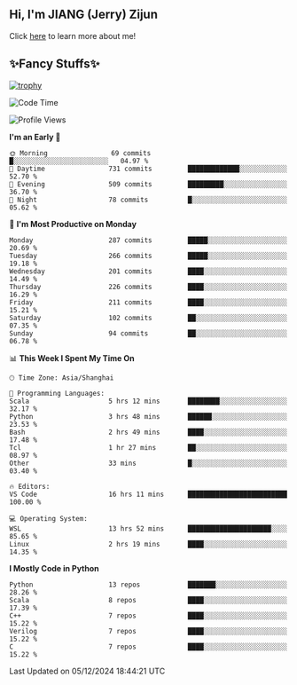 ## Hi, I'm JIANG (Jerry) Zijun

Click [here](https://jzjerry.github.io/about/) to learn more about me!

## ✨Fancy Stuffs✨
[![trophy](https://github-profile-trophy.vercel.app/?username=jzjerry&theme=onedark)](https://github.com/ryo-ma/github-profile-trophy)
<!--START_SECTION:waka-->
![Code Time](http://img.shields.io/badge/Code%20Time-877%20hrs%2047%20mins-blue)

![Profile Views](http://img.shields.io/badge/Profile%20Views-0-blue)

**I'm an Early 🐤** 

```text
🌞 Morning                69 commits          █░░░░░░░░░░░░░░░░░░░░░░░░   04.97 % 
🌆 Daytime                731 commits         █████████████░░░░░░░░░░░░   52.70 % 
🌃 Evening                509 commits         █████████░░░░░░░░░░░░░░░░   36.70 % 
🌙 Night                  78 commits          █░░░░░░░░░░░░░░░░░░░░░░░░   05.62 % 
```
📅 **I'm Most Productive on Monday** 

```text
Monday                   287 commits         █████░░░░░░░░░░░░░░░░░░░░   20.69 % 
Tuesday                  266 commits         █████░░░░░░░░░░░░░░░░░░░░   19.18 % 
Wednesday                201 commits         ████░░░░░░░░░░░░░░░░░░░░░   14.49 % 
Thursday                 226 commits         ████░░░░░░░░░░░░░░░░░░░░░   16.29 % 
Friday                   211 commits         ████░░░░░░░░░░░░░░░░░░░░░   15.21 % 
Saturday                 102 commits         ██░░░░░░░░░░░░░░░░░░░░░░░   07.35 % 
Sunday                   94 commits          ██░░░░░░░░░░░░░░░░░░░░░░░   06.78 % 
```


📊 **This Week I Spent My Time On** 

```text
🕑︎ Time Zone: Asia/Shanghai

💬 Programming Languages: 
Scala                    5 hrs 12 mins       ████████░░░░░░░░░░░░░░░░░   32.17 % 
Python                   3 hrs 48 mins       ██████░░░░░░░░░░░░░░░░░░░   23.53 % 
Bash                     2 hrs 49 mins       ████░░░░░░░░░░░░░░░░░░░░░   17.48 % 
Tcl                      1 hr 27 mins        ██░░░░░░░░░░░░░░░░░░░░░░░   08.97 % 
Other                    33 mins             █░░░░░░░░░░░░░░░░░░░░░░░░   03.40 % 

🔥 Editors: 
VS Code                  16 hrs 11 mins      █████████████████████████   100.00 % 

💻 Operating System: 
WSL                      13 hrs 52 mins      █████████████████████░░░░   85.65 % 
Linux                    2 hrs 19 mins       ████░░░░░░░░░░░░░░░░░░░░░   14.35 % 
```

**I Mostly Code in Python** 

```text
Python                   13 repos            ███████░░░░░░░░░░░░░░░░░░   28.26 % 
Scala                    8 repos             ████░░░░░░░░░░░░░░░░░░░░░   17.39 % 
C++                      7 repos             ████░░░░░░░░░░░░░░░░░░░░░   15.22 % 
Verilog                  7 repos             ████░░░░░░░░░░░░░░░░░░░░░   15.22 % 
C                        7 repos             ████░░░░░░░░░░░░░░░░░░░░░   15.22 % 
```




 Last Updated on 05/12/2024 18:44:21 UTC
<!--END_SECTION:waka-->

